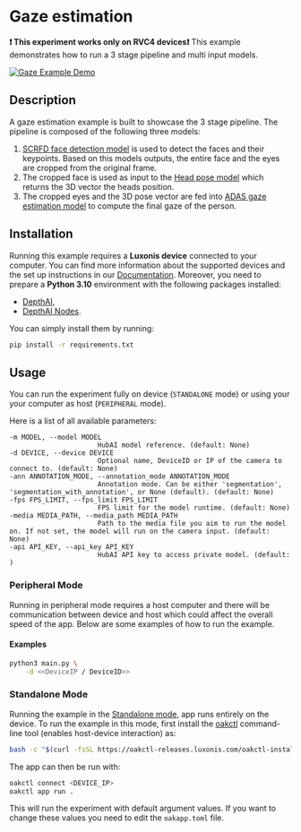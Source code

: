 # Gaze estimation

**:exclamation: This experiment works only on RVC4 devices:exclamation:**
This example demonstrates how to run a 3 stage pipeline and multi input models.

[![Gaze Example Demo](https://github.com/luxonis/depthai-experiments/assets/18037362/6c7688e5-30bc-4bed-8455-8b8e9899c5b0)](https://tinyurl.com/5h3dycc5)

## Description

A gaze estimation example is built to showcase the 3 stage pipeline. The pipeline is composed of the following three models:

1. [SCRFD face detection model](https://hub.luxonis.com/ai/models/1f3d7546-66e4-43a8-8724-2fa27df1096f?view=page) is used to detect the faces and their keypoints. Based on this models outputs, the entire face and the eyes are cropped from the original frame.
1. The cropped face is used as input to the [Head pose model](https://hub.luxonis.com/ai/models/068ac18a-de71-4a6e-9f0f-42776c0ef980?view=page) which returns the 3D vector the heads position.
1. The cropped eyes and the 3D pose vector are fed into [ADAS gaze estimation model](https://hub.luxonis.com/ai/models/b174ff1b-740b-4016-b8d5-b9488dbdd657?view=page) to compute the final gaze of the person.

## Installation

Running this example requires a **Luxonis device** connected to your computer. You can find more information about the supported devices and the set up instructions in our [Documentation](https://rvc4.docs.luxonis.com/hardware).
Moreover, you need to prepare a **Python 3.10** environment with the following packages installed:

- [DepthAI](https://pypi.org/project/depthai/),
- [DepthAI Nodes](https://pypi.org/project/depthai-nodes/).

You can simply install them by running:

```bash
pip install -r requirements.txt
```

## Usage

You can run the experiment fully on device (`STANDALONE` mode) or using your your computer as host (`PERIPHERAL` mode).

Here is a list of all available parameters:

```
-m MODEL, --model MODEL
                      HubAI model reference. (default: None)
-d DEVICE, --device DEVICE
                      Optional name, DeviceID or IP of the camera to connect to. (default: None)
-ann ANNOTATION_MODE, --annotation_mode ANNOTATION_MODE
                      Annotation mode. Can be either 'segmentation', 'segmentation_with_annotation', or None (default). (default: None)
-fps FPS_LIMIT, --fps_limit FPS_LIMIT
                      FPS limit for the model runtime. (default: None)
-media MEDIA_PATH, --media_path MEDIA_PATH
                      Path to the media file you aim to run the model on. If not set, the model will run on the camera input. (default: None)
-api API_KEY, --api_key API_KEY
                      HubAI API key to access private model. (default: )
```

### Peripheral Mode

Running in peripheral mode requires a host computer and there will be communication between device and host which could affect the overall speed of the app. Below are some examples of how to run the example.

#### Examples

```bash
python3 main.py \
    -d <<DeviceIP / DeviceID>>
```

### Standalone Mode

Running the example in the [Standalone mode](https://rvc4.docs.luxonis.com/software/depthai/standalone/), app runs entirely on the device.
To run the example in this mode, first install the [oakctl](https://rvc4.docs.luxonis.com/software/tools/oakctl/) command-line tool (enables host-device interaction) as:

```bash
bash -c "$(curl -fsSL https://oakctl-releases.luxonis.com/oakctl-installer.sh)"
```

The app can then be run with:

```bash
oakctl connect <DEVICE_IP>
oakctl app run .
```

This will run the experiment with default argument values. If you want to change these values you need to edit the `oakapp.toml` file.
